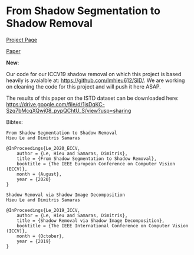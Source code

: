 # From Shadow Segmentation to Shadow Removal 

[Project Page](https://www3.cs.stonybrook.edu/~cvl/projects/FSS2SR/index.html)

[Paper](https://arxiv.org/abs/2008.00267)


**New**: 

Our code for our ICCV19 shadow removal on which this project is based heavily is avaialble at: https://github.com/lmhieu612/SID/. We are working on cleaning the code for this project and will push it here ASAP.


The results of this paper on the ISTD dataset can be downloaded here: https://drive.google.com/file/d/1jsDqKC-Szq7bMcqXQwi08_pypQChtU_S/view?usp=sharing



Bibtex:
```
From Shadow Segmentation to Shadow Removal
Hieu Le and Dimitris Samaras

@InProceedings{Le_2020_ECCV,
	author = {Le, Hieu and Samaras, Dimitris},
	title = {From Shadow Segmentation to Shadow Removal},
	booktitle = {The IEEE European Conference on Computer Vision (ECCV)},
	month = {August},
	year = {2020}
}

Shadow Removal via Shadow Image Decomposition 
Hieu Le and Dimitris Samaras

@InProceedings{Le_2019_ICCV,
	author = {Le, Hieu and Samaras, Dimitris},
	title = {Shadow Removal via Shadow Image Decomposition},
	booktitle = {The IEEE International Conference on Computer Vision (ICCV)},
	month = {October},
	year = {2019}
}
```
